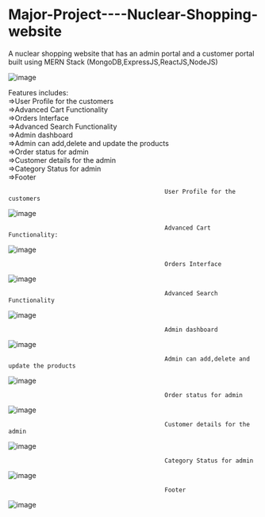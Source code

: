 # Major-Project----Nuclear-Shopping-website
A nuclear shopping website that has an admin portal and a customer portal built using MERN Stack (MongoDB,ExpressJS,ReactJS,NodeJS)


                       
![image](https://user-images.githubusercontent.com/86468467/211029316-8ad00485-85c7-4228-9eca-612521d183f7.png)

Features includes:                                                                      
 =>User Profile for the customers                                                                                                                                                                       
 =>Advanced Cart Functionality                                                                                                                  
 =>Orders Interface                                                                             
 =>Advanced Search Functionality     
 =>Admin dashboard    
 =>Admin can add,delete and update the products       
 =>Order status for admin        
 =>Customer details for the admin    
 =>Category Status for admin  
 =>Footer
 
                                                User Profile for the customers
                                      
![image](https://user-images.githubusercontent.com/86468467/211029555-66dbaa10-898e-44bc-820f-e1817b789455.png)

                                                Advanced Cart Functionality:

![image](https://user-images.githubusercontent.com/86468467/211032335-814675e3-553e-4015-826c-aa8300bb4a03.png)

                                                Orders Interface
![image](https://user-images.githubusercontent.com/86468467/211032796-45c6ba5d-65ba-4c96-8307-95a8f1cc219d.png)

                                                Advanced Search Functionality

![image](https://user-images.githubusercontent.com/86468467/211033141-590758cc-961e-417a-b024-ba6825ca8438.png)


                                                Admin dashboard

![image](https://user-images.githubusercontent.com/86468467/211031276-1b8c6fd8-5506-4856-bf47-c0700fd4e556.png)


                                                Admin can add,delete and update the products        
    
 ![image](https://user-images.githubusercontent.com/86468467/211031525-a7eb9fde-362d-4767-af3a-89871b17b028.png)

                                                Order status for admin 
![image](https://user-images.githubusercontent.com/86468467/211033372-0c8ed869-cbca-4584-9380-c8e05e9291fa.png)

                                                Customer details for the admin
![image](https://user-images.githubusercontent.com/86468467/211033599-2d1171bd-172d-4a32-8f83-dfb6eb6cffe3.png)

                                                Category Status for admin
![image](https://user-images.githubusercontent.com/86468467/211033775-4efebee1-d375-429c-90c8-63607be5a5f3.png)
        
                                                Footer
![image](https://user-images.githubusercontent.com/86468467/211032556-ba0de6aa-e1dd-46cd-b738-0bdfd982d435.png)
